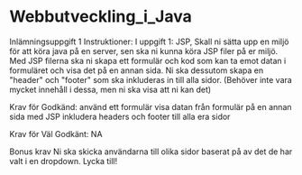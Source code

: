 # Webbutveckling_i_Java
Inlämningsuppgift 1
Instruktioner:
I uppgift 1: JSP, Skall ni sätta upp en miljö för att köra java på en server, sen ska ni kunna köra JSP filer på er miljö. 
Med JSP filerna ska ni skapa ett formulär och kod som kan ta emot datan i formuläret och visa det på en annan sida. 
Ni ska dessutom skapa en "header" och "footer" som ska inkluderas in till alla sidor. (Behöver inte vara mycket innehåll i dessa, men ni ska visa att ni kan det)

 
Krav för Godkänd:
använd ett formulär
visa datan från formulär på en annan sida med JSP
inkludera headers och footer till alla era sidor
 
Krav för Väl Godkänt:
NA
 
Bonus krav
Ni ska skicka användarna till olika sidor baserat på av det de har valt i en dropdown.
Lycka till!
